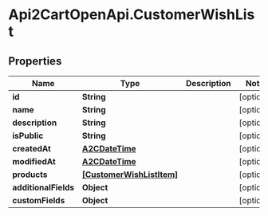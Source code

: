 # Api2CartOpenApi.CustomerWishList

## Properties

Name | Type | Description | Notes
------------ | ------------- | ------------- | -------------
**id** | **String** |  | [optional] 
**name** | **String** |  | [optional] 
**description** | **String** |  | [optional] 
**isPublic** | **String** |  | [optional] 
**createdAt** | [**A2CDateTime**](A2CDateTime.md) |  | [optional] 
**modifiedAt** | [**A2CDateTime**](A2CDateTime.md) |  | [optional] 
**products** | [**[CustomerWishListItem]**](CustomerWishListItem.md) |  | [optional] 
**additionalFields** | **Object** |  | [optional] 
**customFields** | **Object** |  | [optional] 


